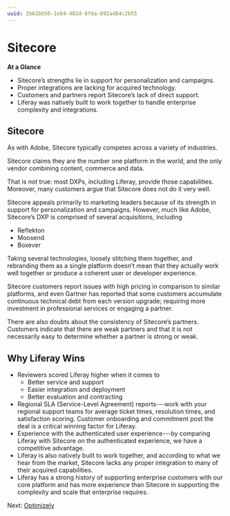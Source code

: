 ```yaml
---
uuid: 2b61bb50-1e84-482d-8fda-b92ad84c2b55
---
```


# Sitecore

**At a Glance**

* Sitecore’s strengths lie in support for personalization and campaigns.
* Proper integrations are lacking for acquired technology.
* Customers and partners report Sitecore’s lack of direct support.
* Liferay was natively built to work together to handle enterprise complexity and integrations.

## Sitecore

As with Adobe, Sitecore typically competes across a variety of industries.

Sitecore claims they are the number one platform in the world, and the only vendor combining content, commerce and data.

That is _not_ true: most DXPs, including Liferay, provide those capabilities. Moreover, many customers argue that Sitecore does not do it very well.

Sitecore appeals primarily to marketing leaders because of its strength in support for personalization and campaigns. However, much like Adobe, Sitecore’s DXP is comprised of several acquisitions, including

* Reflekton
* Moosend
* Boxever

Taking several technologies, loosely stitching them together, and rebranding them as a single platform doesn’t mean that they actually work well together or produce a coherent user or developer experience.

Sitecore customers report issues with high pricing in comparison to similar platforms, and even Gartner has reported that some customers accumulate continuous technical debt from each version upgrade; requiring more investment in professional services or engaging a partner.

There are also doubts about the consistency of Sitecore’s partners. Customers indicate that there are weak partners and that it is not necessarily easy to determine whether a partner is strong or weak.

## Why Liferay Wins

* Reviewers scored Liferay higher when it comes to
  * Better service and support
  * Easier integration and deployment
  * Better evaluation and contracting
* Regional SLA (Service-Level Agreement) reports---work with your regional support teams for average ticket times, resolution times, and satisfaction scoring. Customer onboarding and commitment post the deal is a critical winning factor for Liferay.
* Experience with the authenticated user experience---by comparing Liferay with Sitecore on the authenticated experience, we have a competitive advantage.
* Liferay is also natively built to work together, and according to what we hear from the market, Sitecore lacks any proper integration to many of their acquired capabilities.
* Liferay has a strong history of supporting enterprise customers with our core platform and has more experience than Sitecore in supporting the complexity and scale that enterprise requires.

Next: [Optimizely](./optimizely.md)
